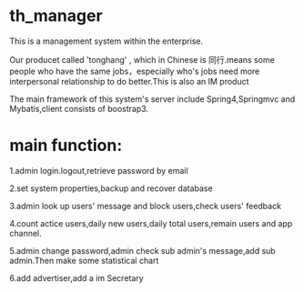 # th_manager
This is a management system within the enterprise.

Our producet called 'tonghang' , which in Chinese is 同行.means some people who have the same jobs，especially who's jobs need more  interpersonal relationship to do better.This is also an IM product

The main framework of this system's server include Spring4,Springmvc and Mybatis,client consists of boostrap3.

# main function:
1.admin login.logout,retrieve password by email

2.set system properties,backup and recover database

3.admin look up users' message and block users,check users' feedback

4.count actice users,daily new users,daily total users,remain users and app channel.

5.admin change password,admin check sub admin's message,add sub admin.Then make some statistical chart

6.add advertiser,add a im Secretary


